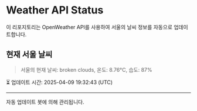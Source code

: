
# Weather API Status

이 리포지토리는 OpenWeather API를 사용하여 서울의 날씨 정보를 자동으로 업데이트합니다.

## 현재 서울 날씨
> 서울의 현재 날씨: broken clouds, 온도: 8.76°C, 습도: 87%

⏳ 업데이트 시간: 2025-04-09 19:32:43 (UTC)

---
자동 업데이트 봇에 의해 관리됩니다.
